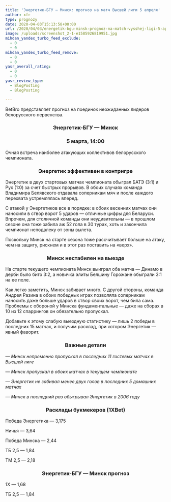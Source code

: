 ```yaml
---
title: 'Энергетик-БГУ — Минск: прогноз на матч Высшей лиги 5 апреля'
author: xfr
type: prognozy
date: 2020-04-03T15:13:58+00:00
url: /2020/04/03/energetik-bgu-minsk-prognoz-na-match-vysshej-ligi-5-aprelya/
image: /uploads/screenshot_2-1-e1585926819951.jpg
mihdan_yandex_turbo_feed_exclude:
  - 0
  - 0
mihdan_yandex_turbo_feed_remove:
  - 0
  - 0
yasr_overall_rating:
  - 0
  - 0
yasr_review_type:
  - BlogPosting
  - BlogPosting

---
```

BetBro представляет прогноз на поединок неожиданных лидеров белорусского первенства.

<h3 style="text-align: center">
  <strong>Энергетик-БГУ &#8212; Минск</strong>
</h3>

<h3 style="text-align: center">
  <strong>5 марта, 14:00</strong>
</h3>

Очная встреча наиболее атакующих коллективов белорусского чемпионата.

<h3 style="text-align: center">
  <strong>Энергетик эффективен в контригре</strong>
</h3>

Энергетик в двух стартовых матчах чемпионата обыграл БАТЭ (3:1) и Рух (1:0) за счет быстрых прорывов. В обоих случаях команда Владимира Белявского отдавала соперникам мяч и после каждого перехвата устремлялась вперед.

С атакой у Энергетиков все в порядке: в обоих весенних матчах они наносили в створ ворот 5 ударов &#8212; отличные цифры для Беларуси. Впрочем, для столичной команды они неудивительны &#8212; в прошлом сезоне она тоже забила аж 52 гола в 30 турах, хоть и закончила чемпионат неподалеку от зоны вылета.

Поскольку Минск на старте сезона тоже рассчитывает больше на атаку, чем на защиту, рискнем и в этот раз поставить на «верх».

<h3 style="text-align: center">
  <strong>Минск нестабилен на выезде</strong>
</h3>

На старте текущего чемпионата Минск выиграл оба матча &#8212; Динамо в дерби было бито 3:2, а новичка элиты Белшину Горожане обыграли 3:1 на ее поле.

Как легко заметить, Минск забивает много. С другой стороны, команда Андрея Разина в обоих победных играх позволяла соперникам наносить даже больше ударов в створ своих ворот, чем била сама. Проблемы с обороной у Минска фундаментальные &#8212; даже на сборах в 10 из 12 спаррингов он обязательно пропускал.

Добавьте к этому слабую выездную статистику &#8212; лишь 2 победы в последних 15 матчах, и получим расклад, при котором Энергетик &#8212; явный фаворит.

<h3 style="text-align: center">
  <strong>Важные детали</strong>
</h3>

_&#8212; Минск непременно пропускал в последних 11 гостевых матчах в Высшей лиге_

_&#8212; Минск пропускал в обоих матчах в текущем чемпионате_

_&#8212; Энергетик не забивал менее двух голов в последних 5 домашних матчах_

_&#8212; Минск в последний раз обыгрывал Энергетик в 2006 году_

<h3 style="text-align: center">
  Расклады букмекеров (1XBet)
</h3>

Победа Энергетика &#8212; 3,175

Ничья &#8212; 3,64

Победа Минска &#8212; 2,44

ТБ 2,5 &#8212; 1,84

ТМ 2,5 &#8212; 2,18

<h3 style="text-align: center">
  <strong>Энергетик-БГУ &#8212; Минск прогноз</strong>
</h3>

1Х &#8212; 1,68

ТБ 2,5 &#8212; 1,84